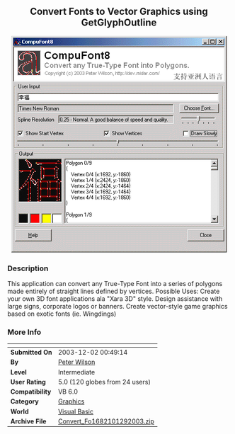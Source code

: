 ﻿<div align="center">

## Convert Fonts to Vector Graphics using GetGlyphOutline

<img src="PIC2003129911395808.gif">
</div>

### Description

This application can convert any True-Type Font into a series of polygons made entirely of straight lines defined by vertices. Possible Uses: Create your own 3D font applications ala "Xara 3D" style. Design assistance with large signs, corporate logos or banners. Create vector-style game graphics based on exotic fonts (ie. Wingdings)
 
### More Info
 


<span>             |<span>
---                |---
**Submitted On**   |2003-12-02 00:49:14
**By**             |[Peter Wilson](https://github.com/Planet-Source-Code/PSCIndex/blob/master/ByAuthor/peter-wilson.md)
**Level**          |Intermediate
**User Rating**    |5.0 (120 globes from 24 users)
**Compatibility**  |VB 6\.0
**Category**       |[Graphics](https://github.com/Planet-Source-Code/PSCIndex/blob/master/ByCategory/graphics__1-46.md)
**World**          |[Visual Basic](https://github.com/Planet-Source-Code/PSCIndex/blob/master/ByWorld/visual-basic.md)
**Archive File**   |[Convert\_Fo1682101292003\.zip](https://github.com/Planet-Source-Code/peter-wilson-convert-fonts-to-vector-graphics-using-getglyphoutline__1-50004/archive/master.zip)








